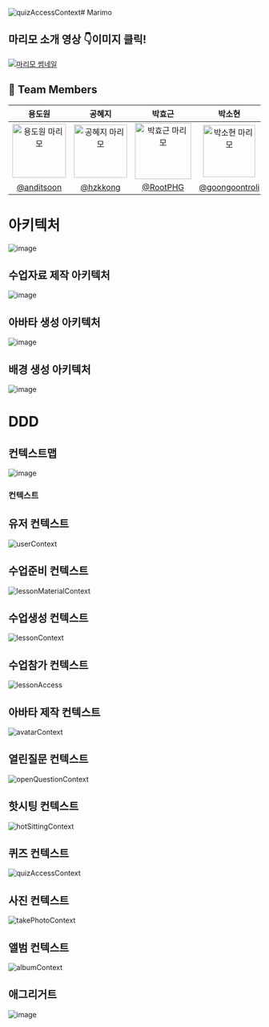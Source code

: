 ![quizAccessContext](https://github.com/user-attachments/assets/e75cef89-eb31-4d49-a851-02b4ca85f3ba)# Marimo
## 마리모 소개 영상 :point_down:이미지 클릭!
[![마리모 썸네일](https://github.com/user-attachments/assets/9b98fbdc-9513-4d6b-9a89-fd384a069fff)](https://youtu.be/iIQx2r_dEj0)

## :busts_in_silhouette: Team Members ##

|                                               용도원                                               |                                               공혜지                                               |                                               박효근                                                |                                               박소현                                                |                                               박예지                                                |                                               손수연                                                |                                               정현민                                                |
|:-----------------------------------------------------------------------------------------------:|:-----------------------------------------------------------------------------------------------:|:------------------------------------------------------------------------------------------------:|:------------------------------------------------------------------------------------------------:|:------------------------------------------------------------------------------------------------:|:------------------------------------------------------------------------------------------------:|:------------------------------------------------------------------------------------------------:|
| <img width="107" alt="용도원 마리모" src="https://github.com/user-attachments/assets/6afc1604-2baa-4608-bb70-96e62daef287"> | <img width="106" alt="공혜지 마리모" src="https://github.com/user-attachments/assets/69087b21-926c-48a5-8732-ca203392b683"> | <img width="112" alt="박효근 마리모" src="https://github.com/user-attachments/assets/96016f29-ed42-4fdd-a9da-50b4c32bc922"> | <img width="104" alt="박소현 마리모" src="https://github.com/user-attachments/assets/d5d58006-b7b7-499b-99db-59a91a2f9b1d"> | <img width="106" alt="박예지 마리모" src="https://github.com/user-attachments/assets/7dbbeaaa-cfc4-4fb1-ada5-0922d9d8ab6f"> | <img width="106" alt="손수연 마리모" src="https://github.com/user-attachments/assets/2242a533-a60c-47c2-b79d-74a993252ba2"> | <img width="107" alt="정현민 마리모" src="https://github.com/user-attachments/assets/73fc7216-0dda-418a-900f-2dbcf7a5cfbb"> |
|                             [@anditsoon](https://github.com/anditsoon)                              |                           [@hzkkong](https://github.com/hzkkong)                            |                             [@RootPHG](https://github.com/RootPHG)                             |                              [@goongoontroli](https://github.com/goongoontroli)                         |                             [@yeji79](https://github.com/yeji79)                             |                         [@giraffeleg](https://github.com/giraffeleg)                         |                               [@JungHyeonmin](https://github.com/JungHyeonmin)                               |

# 아키텍처
![image](https://github.com/user-attachments/assets/6bfc13bf-e22d-411e-a6ab-8d38fad4b1ee)
## 수업자료 제작 아키텍처
![image](https://github.com/user-attachments/assets/f7bd9530-d9d0-4ff2-b722-4a16a3cdade5)
## 아바타 생성 아키텍처
![image](https://github.com/user-attachments/assets/4d59753b-48cf-4f41-af71-97112b5d1bf4)
## 배경 생성 아키텍처
![image](https://github.com/user-attachments/assets/5a3f9ca0-ee1a-48c1-a971-39b4c7360763)
# DDD
## 컨텍스트맵
![image](https://github.com/user-attachments/assets/998a985d-413c-4895-a645-a62759a42422)
### 컨텍스트
## 유저 컨텍스트
![userContext](https://github.com/user-attachments/assets/0dcf8a1a-0088-48ca-adad-eda1a56f910b)

## 수업준비 컨텍스트
![lessonMaterialContext](https://github.com/user-attachments/assets/48403a46-52df-4de8-90bb-010876fbc733)

## 수업생성 컨텍스트
![lessonContext](https://github.com/user-attachments/assets/b5353c92-6035-49dd-8363-7e2051d6469b)

## 수업참가 컨텍스트
![lessonAccess](https://github.com/user-attachments/assets/95b15133-e1af-44d5-bc27-63b7958c3ec2)

## 아바타 제작 컨텍스트
![avatarContext](https://github.com/user-attachments/assets/4c1ea092-348f-4b9a-b38d-00c23dd93aa7)

## 열린질문 컨텍스트
![openQuestionContext](https://github.com/user-attachments/assets/1f2a8f5a-878a-4cc9-b089-fee800d4d267)

## 핫시팅 컨텍스트
![hotSittingContext](https://github.com/user-attachments/assets/6829709e-3bc1-4796-9185-76a26719b4c0)

## 퀴즈 컨텍스트
![quizAccessContext](https://github.com/user-attachments/assets/3576ae8e-91ba-4c65-8c14-a29c9f20e835)

## 사진 컨텍스트
![takePhotoContext](https://github.com/user-attachments/assets/e66e3d23-725b-47bc-84bf-b83660f4f268)

## 앨범 컨텍스트
![albumContext](https://github.com/user-attachments/assets/6459c868-3d8e-4b60-be24-5e955a610f3b)


## 애그리거트
![image](https://github.com/user-attachments/assets/7d9662da-d7b0-4205-9a81-80e51a3b300d)
